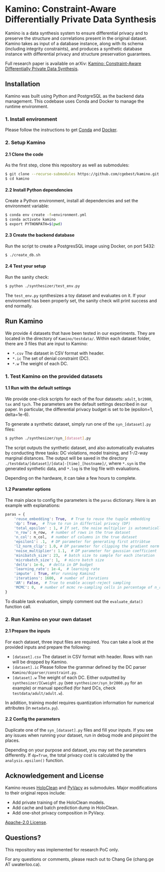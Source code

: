 # Kamino: Constraint-Aware Differentially Private Data Synthesis

Kamino is a data synthesis system to ensure differential privacy and to preserve the structure and correlations present in the original dataset. Kamino takes as input of a database instance, along with its schema (including integrity constraints), and produces a synthetic database instance with differential privacy and structure preservation guarantees.

Full research paper is available on arXiv: [Kamino: Constraint-Aware Differentially Private Data Synthesis](https://arxiv.org/abs/2012.15713).

## Installation

Kamino was built using Python and PostgreSQL as the backend data management. This codebase uses Conda and Docker to manage the runtime environment.



### 1. Install environment

Please follow the instructions to get [Conda](https://docs.conda.io/projects/conda/en/latest/user-guide/install/) and [Docker](https://docs.docker.com/get-docker/).

### 2. Setup Kamino

#### 2.1 Clone the code
As the first step, clone this repository as well as submodules:
```bash
$ git clone --recurse-submodules https://github.com/cgebest/kamino.git 
$ cd kamino
```

#### 2.2 Install Python dependencies
Create a Python environment, install all dependencies and set the environment variable:
```bash
$ conda env create -f=environment.yml
$ conda activate kamino
$ export PYTHONPATH=$(pwd)
```

#### 2.3 Create the backend database
Run the script to create a PostgresSQL image using Docker, on port 5432:
```bash
$ ./create_db.sh
```

#### 2.4 Test your setup
Run the sanity check: 
```bash
$ python ./synthesizer/test_env.py
```
The `test_env.py` synthesizes a toy dataset and evaluates on it. If your environment has been properly set, the sanity check will print success and end normally.  

## Run Kamino

We provide 4 datasets that have been tested in our experiments. They are located in the directory of `Kamino/testdata/`. Within each dataset folder, there are 3 files that are input to Kamino:
- `*.csv` The dataset in CSV format with header.
- `*.ic` The set of denial constraint (DC).
- `*.w` The weight of each DC.

### 1. Test Kamino on the provided datasets

#### 1.1 Run with the default settings
We provide one-click scripts for each of the four datasets: `adult`, `br2000`, `tax` and `tpch`. The parameters are the default settings described in our paper. In particular, the differential privacy budget is set to be (epsilon=1, delta=1e-6).

To generate a synthetic dataset, simply run one of the `syn_[dataset].py` files:
```bash
$ python ./synthesizer/syn_[dataset].py
```
The script outputs the synthetic dataset, and also automatically evaluates by conducting three tasks: DC violations, model training, and 1-/2-way marginal distances. The output will be saved in the directory `./testdata/[dataset]/[data]-[time]_[hostname]/`, where `*.syn` is the generated synthetic data, and `*.log` is the log file with evaluations.

Depending on the hardware, it can take a few hours to complete.

#### 1.2 Parameter options

The main place to config the parameters is the `paras` dictionary. Here is an example with explanations:

```python
paras = {
    'reuse_embedding': True,  # True to reuse the tupple embedding
    'dp': True,  # True to run in differtial privacy (DP)
    'total_epsilon' : 1, # If set, the noise multiplier is automatically calculated
    'n_row': n_row,  # number of rows in the true dataset
    'n_col': n_col,  # number of columns in the true dataset
    'epsilon1': .1,  # DP parameter for generating first attribtue
    'l2_norm_clip': 1.0, # DP parameter for clipping the gradient norm
    'noise_multiplier': 1.1,  # DP parameter for gaussian coefficient
    'minibatch_size': 23,  # batch size to sample for each iteration
    'microbatch_size': 1,  # micro batch size
    'delta': 1e-6,  # delta in DP budget
    'learning_rate': 1e-4,  # learning rate
    'impute' : True, #For running KaminoI
    'iterations': 1600,  # number of iterations
    'AR': False,  # True to enable accept-reject sampling
    'MCMC': 0,  # number of mcmc re-sampling cells in percentage of n_row
}
```

To disable task evaluation, simply comment out the `evaluate_data()` function call.

### 2. Run Kamino on your own dataset

#### 2.1 Prepare the inputs
For each dataset, three input files are required. You can take a look at the provided inputs and prepare the following:
- `[dataset].csv` The dataset in CSV format with header. Rows with nan will be dropped by Kamino.
- `[dataset].ic` Please follow the grammar defined by the DC parser `Kamino/dcparser/constraint.py`.
- `[dataset].w` The weight of each DC. Either outputted by `synthesizer/ICweight.py` (see `synthesizer/syn_br2000.py` for an example) or manual specified (for hard DCs, check `testdata/adult/adult.w`).

In addition, training model requires quantization information for numerical attributes (in `metadata.py`).

#### 2.2 Config the parameters

Duplicate one of the `syn_[dataset].py` files and fill your inputs. If you see any issues when running your dataset, run in debug mode and pinpoint the places.  


Depending on your purpose and dataset, you may set the parameters differently. If `dp=True`,  the total privacy cost is calculated by the `analysis.epsilon()` function.

## Acknowledgement and License
Kamino reuses [HoloClean](https://github.com/HoloClean/holoclean) and [PyVacy](https://github.com/ChrisWaites/pyvacy) as submodules. Major modifications to their original repos include:
- Add private training of the HoloClean models.
- Add cache and batch prediction dump in HoloClean.
- Add one-shot privacy composition in PyVacy.

[Apache-2.0 License](LICENSE).

## Questions?

This repository was implemented for research PoC only. 

For any questions or comments, please reach out to Chang Ge (chang.ge AT uwaterloo.ca).